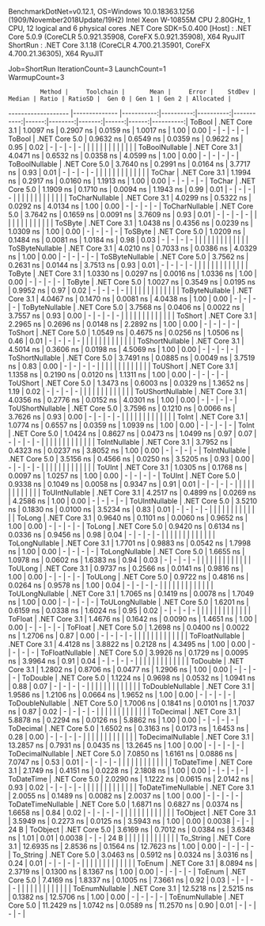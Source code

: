 
BenchmarkDotNet=v0.12.1, OS=Windows 10.0.18363.1256 (1909/November2018Update/19H2)
Intel Xeon W-10855M CPU 2.80GHz, 1 CPU, 12 logical and 6 physical cores
.NET Core SDK=5.0.400
  [Host]   : .NET Core 5.0.9 (CoreCLR 5.0.921.35908, CoreFX 5.0.921.35908), X64 RyuJIT
  ShortRun : .NET Core 3.1.18 (CoreCLR 4.700.21.35901, CoreFX 4.700.21.36305), X64 RyuJIT

Job=ShortRun  IterationCount=3  LaunchCount=1  
WarmupCount=3  

             Method |     Toolchain |       Mean |     Error |    StdDev |     Median | Ratio | RatioSD |  Gen 0 | Gen 1 | Gen 2 | Allocated |
------------------- |-------------- |-----------:|----------:|----------:|-----------:|------:|--------:|-------:|------:|------:|----------:|
             ToBool | .NET Core 3.1 |  1.0097 ns | 0.2907 ns | 0.0159 ns |  1.0017 ns |  1.00 |    0.00 |      - |     - |     - |         - |
             ToBool | .NET Core 5.0 |  0.9632 ns | 0.6549 ns | 0.0359 ns |  0.9622 ns |  0.95 |    0.02 |      - |     - |     - |         - |
                    |               |            |           |           |            |       |         |        |       |       |           |
     ToBoolNullable | .NET Core 3.1 |  4.0471 ns | 0.6532 ns | 0.0358 ns |  4.0599 ns |  1.00 |    0.00 |      - |     - |     - |         - |
     ToBoolNullable | .NET Core 5.0 |  3.7640 ns | 0.2991 ns | 0.0164 ns |  3.7717 ns |  0.93 |    0.01 |      - |     - |     - |         - |
                    |               |            |           |           |            |       |         |        |       |       |           |
             ToChar | .NET Core 3.1 |  1.1994 ns | 0.2917 ns | 0.0160 ns |  1.1913 ns |  1.00 |    0.00 |      - |     - |     - |         - |
             ToChar | .NET Core 5.0 |  1.1909 ns | 0.1710 ns | 0.0094 ns |  1.1943 ns |  0.99 |    0.01 |      - |     - |     - |         - |
                    |               |            |           |           |            |       |         |        |       |       |           |
     ToCharNullable | .NET Core 3.1 |  4.0299 ns | 0.5322 ns | 0.0292 ns |  4.0134 ns |  1.00 |    0.00 |      - |     - |     - |         - |
     ToCharNullable | .NET Core 5.0 |  3.7642 ns | 0.1659 ns | 0.0091 ns |  3.7609 ns |  0.93 |    0.01 |      - |     - |     - |         - |
                    |               |            |           |           |            |       |         |        |       |       |           |
            ToSByte | .NET Core 3.1 |  1.0438 ns | 0.4356 ns | 0.0239 ns |  1.0309 ns |  1.00 |    0.00 |      - |     - |     - |         - |
            ToSByte | .NET Core 5.0 |  1.0209 ns | 0.1484 ns | 0.0081 ns |  1.0184 ns |  0.98 |    0.03 |      - |     - |     - |         - |
                    |               |            |           |           |            |       |         |        |       |       |           |
    ToSByteNullable | .NET Core 3.1 |  4.0210 ns | 0.7033 ns | 0.0386 ns |  4.0329 ns |  1.00 |    0.00 |      - |     - |     - |         - |
    ToSByteNullable | .NET Core 5.0 |  3.7562 ns | 0.2631 ns | 0.0144 ns |  3.7513 ns |  0.93 |    0.01 |      - |     - |     - |         - |
                    |               |            |           |           |            |       |         |        |       |       |           |
             ToByte | .NET Core 3.1 |  1.0330 ns | 0.0297 ns | 0.0016 ns |  1.0336 ns |  1.00 |    0.00 |      - |     - |     - |         - |
             ToByte | .NET Core 5.0 |  1.0027 ns | 0.3549 ns | 0.0195 ns |  0.9952 ns |  0.97 |    0.02 |      - |     - |     - |         - |
                    |               |            |           |           |            |       |         |        |       |       |           |
     ToByteNullable | .NET Core 3.1 |  4.0467 ns | 0.1470 ns | 0.0081 ns |  4.0438 ns |  1.00 |    0.00 |      - |     - |     - |         - |
     ToByteNullable | .NET Core 5.0 |  3.7568 ns | 0.0406 ns | 0.0022 ns |  3.7557 ns |  0.93 |    0.00 |      - |     - |     - |         - |
                    |               |            |           |           |            |       |         |        |       |       |           |
            ToShort | .NET Core 3.1 |  2.2965 ns | 0.2696 ns | 0.0148 ns |  2.2892 ns |  1.00 |    0.00 |      - |     - |     - |         - |
            ToShort | .NET Core 5.0 |  1.0549 ns | 0.4675 ns | 0.0256 ns |  1.0506 ns |  0.46 |    0.01 |      - |     - |     - |         - |
                    |               |            |           |           |            |       |         |        |       |       |           |
    ToShortNullable | .NET Core 3.1 |  4.5014 ns | 0.3606 ns | 0.0198 ns |  4.5069 ns |  1.00 |    0.00 |      - |     - |     - |         - |
    ToShortNullable | .NET Core 5.0 |  3.7491 ns | 0.0885 ns | 0.0049 ns |  3.7519 ns |  0.83 |    0.00 |      - |     - |     - |         - |
                    |               |            |           |           |            |       |         |        |       |       |           |
           ToUShort | .NET Core 3.1 |  1.1358 ns | 0.2190 ns | 0.0120 ns |  1.1311 ns |  1.00 |    0.00 |      - |     - |     - |         - |
           ToUShort | .NET Core 5.0 |  1.3473 ns | 0.6003 ns | 0.0329 ns |  1.3652 ns |  1.19 |    0.02 |      - |     - |     - |         - |
                    |               |            |           |           |            |       |         |        |       |       |           |
   ToUShortNullable | .NET Core 3.1 |  4.0356 ns | 0.2776 ns | 0.0152 ns |  4.0301 ns |  1.00 |    0.00 |      - |     - |     - |         - |
   ToUShortNullable | .NET Core 5.0 |  3.7596 ns | 0.1210 ns | 0.0066 ns |  3.7626 ns |  0.93 |    0.00 |      - |     - |     - |         - |
                    |               |            |           |           |            |       |         |        |       |       |           |
              ToInt | .NET Core 3.1 |  1.0774 ns | 0.6557 ns | 0.0359 ns |  1.0939 ns |  1.00 |    0.00 |      - |     - |     - |         - |
              ToInt | .NET Core 5.0 |  1.0424 ns | 0.8627 ns | 0.0473 ns |  1.0499 ns |  0.97 |    0.07 |      - |     - |     - |         - |
                    |               |            |           |           |            |       |         |        |       |       |           |
      ToIntNullable | .NET Core 3.1 |  3.7952 ns | 0.4323 ns | 0.0237 ns |  3.8052 ns |  1.00 |    0.00 |      - |     - |     - |         - |
      ToIntNullable | .NET Core 5.0 |  3.5156 ns | 0.4566 ns | 0.0250 ns |  3.5205 ns |  0.93 |    0.00 |      - |     - |     - |         - |
                    |               |            |           |           |            |       |         |        |       |       |           |
             ToUInt | .NET Core 3.1 |  1.0305 ns | 0.1768 ns | 0.0097 ns |  1.0257 ns |  1.00 |    0.00 |      - |     - |     - |         - |
             ToUInt | .NET Core 5.0 |  0.9338 ns | 0.1049 ns | 0.0058 ns |  0.9347 ns |  0.91 |    0.01 |      - |     - |     - |         - |
                    |               |            |           |           |            |       |         |        |       |       |           |
     ToUIntNullable | .NET Core 3.1 |  4.2517 ns | 0.4899 ns | 0.0269 ns |  4.2586 ns |  1.00 |    0.00 |      - |     - |     - |         - |
     ToUIntNullable | .NET Core 5.0 |  3.5210 ns | 0.1830 ns | 0.0100 ns |  3.5234 ns |  0.83 |    0.01 |      - |     - |     - |         - |
                    |               |            |           |           |            |       |         |        |       |       |           |
             ToLong | .NET Core 3.1 |  0.9640 ns | 0.1101 ns | 0.0060 ns |  0.9652 ns |  1.00 |    0.00 |      - |     - |     - |         - |
             ToLong | .NET Core 5.0 |  0.9420 ns | 0.6134 ns | 0.0336 ns |  0.9456 ns |  0.98 |    0.04 |      - |     - |     - |         - |
                    |               |            |           |           |            |       |         |        |       |       |           |
     ToLongNullable | .NET Core 3.1 |  1.7701 ns | 0.9883 ns | 0.0542 ns |  1.7998 ns |  1.00 |    0.00 |      - |     - |     - |         - |
     ToLongNullable | .NET Core 5.0 |  1.6655 ns | 1.0978 ns | 0.0602 ns |  1.6383 ns |  0.94 |    0.03 |      - |     - |     - |         - |
                    |               |            |           |           |            |       |         |        |       |       |           |
            ToULong | .NET Core 3.1 |  0.9737 ns | 0.2566 ns | 0.0141 ns |  0.9816 ns |  1.00 |    0.00 |      - |     - |     - |         - |
            ToULong | .NET Core 5.0 |  0.9722 ns | 0.4816 ns | 0.0264 ns |  0.9578 ns |  1.00 |    0.04 |      - |     - |     - |         - |
                    |               |            |           |           |            |       |         |        |       |       |           |
    ToULongNullable | .NET Core 3.1 |  1.7065 ns | 0.1419 ns | 0.0078 ns |  1.7049 ns |  1.00 |    0.00 |      - |     - |     - |         - |
    ToULongNullable | .NET Core 5.0 |  1.6201 ns | 0.6159 ns | 0.0338 ns |  1.6024 ns |  0.95 |    0.02 |      - |     - |     - |         - |
                    |               |            |           |           |            |       |         |        |       |       |           |
            ToFloat | .NET Core 3.1 |  1.4676 ns | 0.1642 ns | 0.0090 ns |  1.4651 ns |  1.00 |    0.00 |      - |     - |     - |         - |
            ToFloat | .NET Core 5.0 |  1.2698 ns | 0.0400 ns | 0.0022 ns |  1.2706 ns |  0.87 |    0.00 |      - |     - |     - |         - |
                    |               |            |           |           |            |       |         |        |       |       |           |
    ToFloatNullable | .NET Core 3.1 |  4.4128 ns | 3.8822 ns | 0.2128 ns |  4.3495 ns |  1.00 |    0.00 |      - |     - |     - |         - |
    ToFloatNullable | .NET Core 5.0 |  3.9926 ns | 0.1729 ns | 0.0095 ns |  3.9964 ns |  0.91 |    0.04 |      - |     - |     - |         - |
                    |               |            |           |           |            |       |         |        |       |       |           |
           ToDouble | .NET Core 3.1 |  1.2802 ns | 0.8706 ns | 0.0477 ns |  1.2906 ns |  1.00 |    0.00 |      - |     - |     - |         - |
           ToDouble | .NET Core 5.0 |  1.1224 ns | 0.9698 ns | 0.0532 ns |  1.0941 ns |  0.88 |    0.07 |      - |     - |     - |         - |
                    |               |            |           |           |            |       |         |        |       |       |           |
   ToDoubleNullable | .NET Core 3.1 |  1.9586 ns | 1.2106 ns | 0.0664 ns |  1.9652 ns |  1.00 |    0.00 |      - |     - |     - |         - |
   ToDoubleNullable | .NET Core 5.0 |  1.7006 ns | 0.1841 ns | 0.0101 ns |  1.7037 ns |  0.87 |    0.02 |      - |     - |     - |         - |
                    |               |            |           |           |            |       |         |        |       |       |           |
          ToDecimal | .NET Core 3.1 |  5.8878 ns | 0.2294 ns | 0.0126 ns |  5.8862 ns |  1.00 |    0.00 |      - |     - |     - |         - |
          ToDecimal | .NET Core 5.0 |  1.6502 ns | 0.3163 ns | 0.0173 ns |  1.6453 ns |  0.28 |    0.00 |      - |     - |     - |         - |
                    |               |            |           |           |            |       |         |        |       |       |           |
  ToDecimalNullable | .NET Core 3.1 | 13.2857 ns | 0.7931 ns | 0.0435 ns | 13.2645 ns |  1.00 |    0.00 |      - |     - |     - |         - |
  ToDecimalNullable | .NET Core 5.0 |  7.0850 ns | 1.6161 ns | 0.0886 ns |  7.0747 ns |  0.53 |    0.01 |      - |     - |     - |         - |
                    |               |            |           |           |            |       |         |        |       |       |           |
         ToDateTime | .NET Core 3.1 |  2.1749 ns | 0.4151 ns | 0.0228 ns |  2.1808 ns |  1.00 |    0.00 |      - |     - |     - |         - |
         ToDateTime | .NET Core 5.0 |  2.0290 ns | 1.1222 ns | 0.0615 ns |  2.0142 ns |  0.93 |    0.02 |      - |     - |     - |         - |
                    |               |            |           |           |            |       |         |        |       |       |           |
 ToDateTimeNullable | .NET Core 3.1 |  2.0055 ns | 0.1489 ns | 0.0082 ns |  2.0037 ns |  1.00 |    0.00 |      - |     - |     - |         - |
 ToDateTimeNullable | .NET Core 5.0 |  1.6871 ns | 0.6827 ns | 0.0374 ns |  1.6658 ns |  0.84 |    0.02 |      - |     - |     - |         - |
                    |               |            |           |           |            |       |         |        |       |       |           |
           ToObject | .NET Core 3.1 |  3.5949 ns | 0.2273 ns | 0.0125 ns |  3.5943 ns |  1.00 |    0.00 | 0.0038 |     - |     - |      24 B |
           ToObject | .NET Core 5.0 |  3.6169 ns | 0.7012 ns | 0.0384 ns |  3.6348 ns |  1.01 |    0.01 | 0.0038 |     - |     - |      24 B |
                    |               |            |           |           |            |       |         |        |       |       |           |
          To_String | .NET Core 3.1 | 12.6935 ns | 2.8536 ns | 0.1564 ns | 12.7623 ns |  1.00 |    0.00 |      - |     - |     - |         - |
          To_String | .NET Core 5.0 |  3.0463 ns | 0.5912 ns | 0.0324 ns |  3.0316 ns |  0.24 |    0.01 |      - |     - |     - |         - |
                    |               |            |           |           |            |       |         |        |       |       |           |
             ToEnum | .NET Core 3.1 |  8.0894 ns | 2.3719 ns | 0.1300 ns |  8.1367 ns |  1.00 |    0.00 |      - |     - |     - |         - |
             ToEnum | .NET Core 5.0 |  7.4169 ns | 1.8337 ns | 0.1005 ns |  7.3661 ns |  0.92 |    0.03 |      - |     - |     - |         - |
                    |               |            |           |           |            |       |         |        |       |       |           |
     ToEnumNullable | .NET Core 3.1 | 12.5218 ns | 2.5215 ns | 0.1382 ns | 12.5706 ns |  1.00 |    0.00 |      - |     - |     - |         - |
     ToEnumNullable | .NET Core 5.0 | 11.2429 ns | 1.0742 ns | 0.0589 ns | 11.2570 ns |  0.90 |    0.01 |      - |     - |     - |         - |
